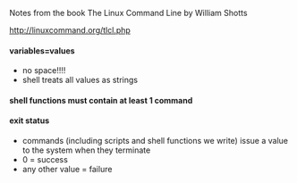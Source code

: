 Notes from the book The Linux Command Line by William Shotts

http://linuxcommand.org/tlcl.php

#### variables=values
- no space!!!!
- shell treats all values as strings

#### shell functions must contain at least 1 command

#### exit status
- commands (including scripts and shell functions we write) issue a value to the system when they terminate
- 0 = success
- any other value = failure

